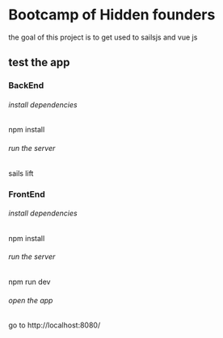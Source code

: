 # Bootcamp of Hidden founders

the goal of this project is to get used to sailsjs and vue js

## test the app

### BackEnd

###### install dependencies
npm install

###### run the server
sails lift

### FrontEnd

###### install dependencies
npm install

###### run the server
npm run dev

###### open the app
go to http://localhost:8080/